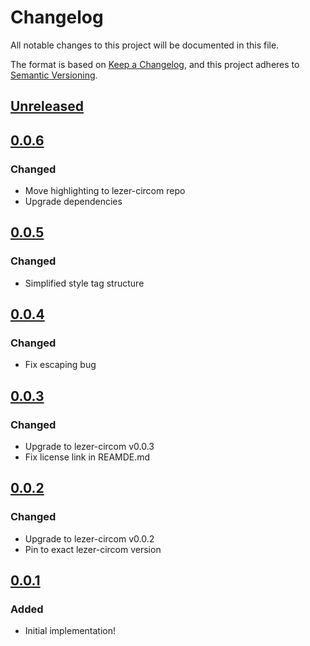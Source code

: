 # Changelog

All notable changes to this project will be documented in this file.

The format is based on [Keep a Changelog](https://keepachangelog.com/en/1.0.0/), and this project adheres to [Semantic Versioning](https://semver.org/spec/v2.0.0.html).

## [Unreleased]

## [0.0.6]

### Changed

- Move highlighting to lezer-circom repo
- Upgrade dependencies

## [0.0.5]

### Changed

- Simplified style tag structure

## [0.0.4]

### Changed

- Fix escaping bug

## [0.0.3]

### Changed

- Upgrade to lezer-circom v0.0.3
- Fix license link in REAMDE.md

## [0.0.2]

### Changed

- Upgrade to lezer-circom v0.0.2
- Pin to exact lezer-circom version

## [0.0.1]

### Added

- Initial implementation!

[unreleased]: https://github.com/underlay/codemirror-lang-tasl/compare/v0.0.6...HEAD
[0.0.6]: https://github.com/underlay/codemirror-lang-tasl/compare/v0.0.6
[0.0.5]: https://github.com/underlay/codemirror-lang-tasl/compare/v0.0.5
[0.0.4]: https://github.com/underlay/codemirror-lang-tasl/compare/v0.0.4
[0.0.3]: https://github.com/underlay/codemirror-lang-tasl/compare/v0.0.3
[0.0.2]: https://github.com/underlay/codemirror-lang-tasl/compare/v0.0.2
[0.0.1]: https://github.com/underlay/codemirror-lang-tasl/compare/v0.0.1
